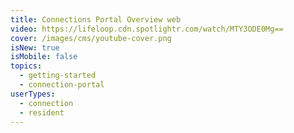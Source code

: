 ```yaml
---
title: Connections Portal Overview web
video: https://lifeloop.cdn.spotlightr.com/watch/MTY3ODE0Mg==
cover: /images/cms/youtube-cover.png
isNew: true
isMobile: false
topics:
  - getting-started
  - connection-portal
userTypes:
  - connection
  - resident
---
```


